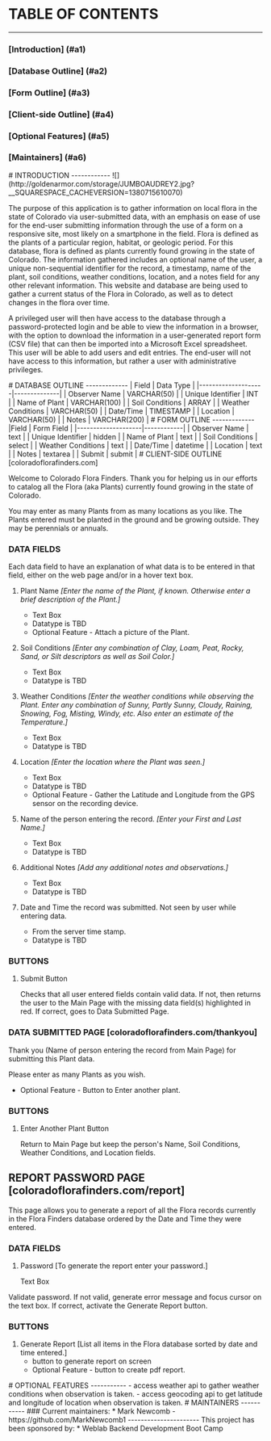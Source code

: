 # TABLE OF CONTENTS
---------------------
   
### [Introduction] (#a1)
### [Database Outline] (#a2)
### [Form Outline] (#a3)
### [Client-side Outline] (#a4)
### [Optional Features] (#a5)
### [Maintainers] (#a6)

<a name="a1"/>
# INTRODUCTION
------------
![] (http://goldenarmor.com/storage/JUMBOAUDREY2.jpg?__SQUARESPACE_CACHEVERSION=1380715610070)

The purpose of this application is to gather information on local flora in the state of Colorado via user-submitted data, with an emphasis on ease of use for the end-user submitting information through the use of a form on a responsive site, most likely on a smartphone in the field. Flora is defined as the plants of a particular region, habitat, or geologic period. For this database, flora is defined
as plants currently found growing in the state of Colorado. The information gathered includes an optional name of the user, a unique non-sequential identifier for the record, a timestamp, name of the plant, soil conditions, weather conditions, location, and a notes field for any other relevant information. This website and database are being used to gather a current status of the Flora in Colorado, as well as to detect changes in the flora over time.

A privileged user will then have access to the database through a password-protected login and be able to view the information in a browser, with the option to download the information in a user-generated report form (CSV file) that can then be imported into a Microsoft Excel spreadsheet. This user will  be able to add users and edit entries. The end-user will not have access to this information, but rather a user with administrative privileges. 


<a name="a2"/>
# DATABASE OUTLINE
-------------
| Field              | Data Type    |
|--------------------|--------------|
| Observer Name      | VARCHAR(50)  |
| Unique Identifier  | INT          |
| Name of Plant      | VARCHAR(100) |
| Soil Conditions    | ARRAY        |
| Weather Conditions | VARCHAR(50)  |
| Date/Time          | TIMESTAMP    |
| Location           | VARCHAR(50)  |
| Notes              | VARCHAR(200) |
<a name="a3"/>
# FORM OUTLINE
-------------
|Field               | Form Field |
|--------------------|------------|
| Observer Name      | text       |
| Unique Identifier  | hidden     |
| Name of Plant      | text       |
| Soil Conditions    | select     |
| Weather Conditions | text       |
| Date/Time          | datetime   |
| Location           |  text      |
| Notes              | textarea   |
| Submit             | submit     |

<a name="a4"/>
# CLIENT-SIDE OUTLINE   [coloradoflorafinders.com]


Welcome to Colorado Flora Finders.  Thank you for helping us in our efforts to catalog all the Flora (aka Plants)
currently found growing in the state of Colorado.

You may enter as many Plants from as many locations as you like.  The Plants entered must be planted in the ground and
be growing outside.  They may be perennials or annuals.

### DATA FIELDS

Each data field to have an explanation of what data is to be entered in that field, either on the web page and/or in a
hover text box.

1.  Plant Name  *[Enter the name of the Plant, if known.  Otherwise enter a brief description of the Plant.]*
    - Text Box
    - Datatype is TBD
    - Optional Feature - Attach a picture of the Plant.

2.  Soil Conditions  *[Enter any combination of Clay, Loam, Peat, Rocky, Sand, or Silt descriptors as well
    as Soil Color.]*
    - Text Box
    - Datatype is TBD

3.  Weather Conditions  *[Enter the weather conditions while observing the Plant.  Enter any combination
    of Sunny, Partly Sunny, Cloudy, Raining, Snowing, Fog, Misting, Windy, etc.  Also enter an estimate of
    the Temperature.]*
    - Text Box
    - Datatype is TBD

4.  Location  *[Enter the location where the Plant was seen.]*
    - Text Box
    - Datatype is TBD
    - Optional Feature - Gather the Latitude and Longitude from the GPS sensor on the recording device.

5.  Name of the person entering the record.  *[Enter your First and Last Name.]*
    - Text Box
    - Datatype is TBD

6.  Additional Notes     *[Add any additional notes and observations.]*
    - Text Box
    - Datatype is TBD

7.  Date and Time the record was submitted.  Not seen by user while entering data.
    - From the server time stamp.
    - Datatype is TBD

### BUTTONS

1.  Submit Button

    Checks that all user entered fields contain valid data.  If not, then returns the user to the Main Page
      with the missing data field(s) highlighted in red.  If correct, goes to Data Submitted Page.


### DATA SUBMITTED PAGE    [coloradoflorafinders.com/thankyou]


Thank you (Name of person entering the record from Main Page) for submitting this Plant data.

Please enter as many Plants as you wish.

- Optional Feature - Button to Enter another plant.

### BUTTONS

1.  Enter Another Plant Button
    
    Return to Main Page but keep the person's Name, Soil Conditions, Weather Conditions, and Location
      fields.



## **REPORT PASSWORD PAGE**     [coloradoflorafinders.com/report]

This page allows you to generate a report of all the Flora records currently in the Flora Finders database ordered by
the Date and Time they were entered.

### DATA FIELDS

1.  Password     [To generate the report enter your password.]

    Text Box

Validate password.  If not valid, generate error message and focus cursor on the text box.  If correct, activate the
Generate Report button.

### BUTTONS

1.  Generate Report     [List all items in the Flora database sorted by date and time entered.]
    - button to generate report on screen
    - Optional Feature - button to create pdf report.
    
<a name="a5"/> 
# OPTIONAL FEATURES
-----------
- access weather api to gather weather conditions when observation is taken.
- access geocoding api to get latitude and longitude of location when observation is taken.

<a name="a6"/>   
# MAINTAINERS
-----------
### Current maintainers:
* Mark Newcomb - https://github.com/MarkNewcomb1
----------------------
This project has been sponsored by:
 * Weblab Backend Development Boot Camp